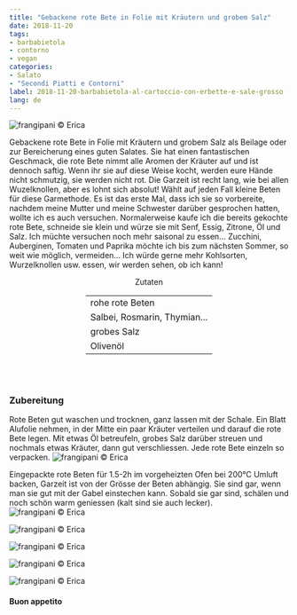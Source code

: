```yaml
---
title: "Gebackene rote Bete in Folie mit Kräutern und grobem Salz"
date: 2018-11-20
tags:
- barbabietola
- contorno
- vegan
categories:
- Salato
- "Secondi Piatti e Contorni"
label: 2018-11-20-barbabietola-al-cartoccio-con-erbette-e-sale-grosso
lang: de
---
```

![](../2018-11-20-barbabietola-al-cartoccio-con-erbette-e-sale-grosso/header.jpg "frangipani © Erica")

Gebackene rote Bete in Folie mit Kräutern und grobem Salz als Beilage oder zur Bereicherung eines guten Salates. Sie hat einen fantastischen Geschmack, die rote Bete nimmt alle Aromen der Kräuter auf und ist dennoch saftig. Wenn ihr sie auf diese Weise kocht, werden eure Hände nicht schmutzig, sie werden nicht rot. Die Garzeit ist recht lang, wie bei allen Wuzelknollen, aber es lohnt sich absolut! Wählt auf jeden Fall kleine Beten für diese Garmethode. Es ist das erste Mal, dass ich sie so vorbereite, nachdem meine Mutter und meine Schwester darüber gesprochen hatten, wollte ich es auch versuchen. Normalerweise kaufe ich die bereits gekochte rote Bete, schneide sie klein und würze sie mit Senf, Essig, Zitrone, Öl und Salz. Ich müchte versuchen noch mehr saisonal zu essen... Zucchini, Auberginen, Tomaten und Paprika möchte ich bis zum nächsten Sommer, so weit wie möglich, vermeiden... Ich würde gerne mehr Kohlsorten, Wurzelknollen usw. essen, wir werden sehen, ob ich kann!

<div id="wrapper" style="text-align: center">
  <div id="yourdiv" style="display: inline-block;">
    <div class="ingredients">
      <div class="ingredients-title">Zutaten</div>
      <table>
        <tbody>
          </tr>
          <tr>
            <td>rohe rote Beten</td>
          </tr>
          <tr>
            <td>Salbei, Rosmarin, Thymian...</td>
          </tr>
          <tr>
            <td>grobes Salz</td>
          </tr>
          <tr>
            <td>Olivenöl</td>
          </tr>
          <tr>
        </tbody>
      </table>
      <br></br>
    </div>
  </div>
</div>


<h3>
  <font color="grey">
    <i class="fa fa-cogs"></i>
  </font> Zubereitung
</h3>

Rote Beten gut waschen und trocknen, ganz lassen mit der Schale. Ein Blatt Alufolie nehmen, in der Mitte ein paar Kräuter verteilen und darauf die rote Bete legen. Mit etwas Öl betreufeln, grobes Salz darüber streuen und nochmals etwas Kräuter, dann gut verschliessen. Jede rote Bete einzeln so verpacken.
![](../2018-11-20-barbabietola-al-cartoccio-con-erbette-e-sale-grosso/barbabietola.jpg "frangipani © Erica")

Eingepackte rote Beten für 1.5-2h im vorgeheizten Ofen bei 200°C Umluft backen, Garzeit ist von der Grösse der Beten abhängig. Sie sind gar, wenn man sie gut mit der Gabel einstechen kann. Sobald sie gar sind, schälen und noch schön warm geniessen (kalt sind sie auch lecker).
![](../2018-11-20-barbabietola-al-cartoccio-con-erbette-e-sale-grosso/risultato1.jpg "frangipani © Erica")

![](../2018-11-20-barbabietola-al-cartoccio-con-erbette-e-sale-grosso/risultato2.jpg "frangipani © Erica")

![](../2018-11-20-barbabietola-al-cartoccio-con-erbette-e-sale-grosso/risultato3.jpg "frangipani © Erica")

![](../2018-11-20-barbabietola-al-cartoccio-con-erbette-e-sale-grosso/risultato4.jpg "frangipani © Erica")

![](../2018-11-20-barbabietola-al-cartoccio-con-erbette-e-sale-grosso/risultato5.jpg "frangipani © Erica")

<h4>Buon appetito
  <font color="red">
    <i class="fa fa-smile-o"></i>
  </font>
</h4>